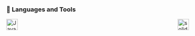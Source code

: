 ### 🧰 Languages and Tools

<img align="left" alt="Java" width="30px" style="padding-right:10px;" src="https://cdn.jsdelivr.net/gh/devicons/devicon/icons/java/java-original.svg"/>

<img align="right" alt="solidity" width="30px" style="padding-right:20px;"
          src="https://cdn.jsdelivr.net/gh/devicons/devicon@v2.15.1/devicon.min.css"/>
          
